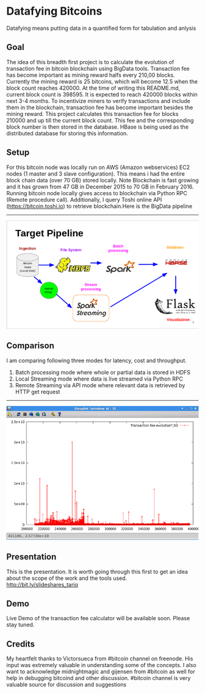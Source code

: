 # Datafying Bitcoins
Datafying means putting data in a quantified form for tabulation and anlysis

## Goal ##
The idea of this breadth first project is to calculate the evolution of transaction fee in bitcoin blockchain using BigData tools. Transaction fee has become important as mining reward halfs every 210,00 blocks. Currently the mining reward is 25 bitcoins, which will become 12.5 when the block count reaches 420000. At the time of writing this README.md, current block count is 398595. It is expected to reach 420000 blocks within next 3-4 months. To incentivize miners to verify transactions and include them in the blockchain, transaction fee has become important besides the mining reward. This project calculates this transaction fee for blocks 210000 and up till the current block count. This fee and the corresponding block number is then stored in the database. HBase is being used as the distributed database for storing this information.

## Setup ##
For this bitcoin node was locally run on AWS (Amazon webservices) EC2 nodes (1 master and 3 slave configuration). This means i had the entire block chain data (over 70 GB) stored locally. Note Blockchain is fast growing and it has grown from 47 GB in December 2015 to 70 GB in February 2016. Running bitcoin node locally gives access to blockchain via Python RPC (Remote procedure call). Additionally, I query Toshi online API (https://bitcoin.toshi.io) to retrieve blockchain.Here is the BigData pipeline

- - - -

![picture alt](./data_pipeline.png)


## Comparison ##
I am comparing following three modes for latency, cost and throughput.
 1. Batch processing mode where whole or partial data is stored in HDFS
 2. Local Streaming mode where data is live streamed via Python RPC 
 3. Remote Streaming via API mode where relevant data is retrieved by HTTP get request

- - - -

![picture alt](./transaction_fee_plot.png)

## Presentation ##
This is the presentation. It is worth going through this first to get an idea about the scope of the work and the tools used.
http://bit.ly/slideshares_tariq

## Demo ##
Live Demo of the transaction fee calculator will be available soon. Please stay tuned.

## Credits ##
My heartfelt thanks to Victorsueca from #bitcoin channel on freenode. His input was extremely valuable in understanding some of the concepts. I also want to acknowledge midnightmagic and gijensen from #bitcoin as well for help in debugging bitcoind and other discussion. #bitcoin channel is very valuable source for discussion and suggestions
